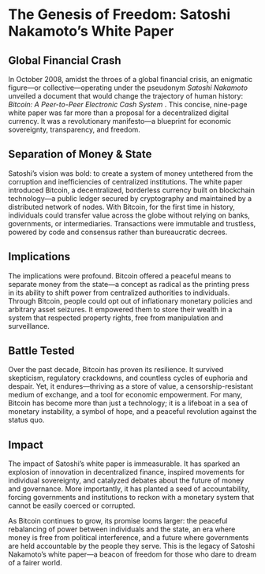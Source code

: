 # **The Genesis of Freedom: Satoshi Nakamoto’s White Paper**

## Global Financial Crash

In October 2008, amidst the throes of a global financial crisis, an enigmatic figure—or collective—operating under the pseudonym *Satoshi Nakamoto* unveiled a document that would change the trajectory of human history:  *Bitcoin: A Peer-to-Peer Electronic Cash System* . This concise, nine-page white paper was far more than a proposal for a decentralized digital currency. It was a revolutionary manifesto—a blueprint for economic sovereignty, transparency, and freedom.

## Separation of Money & State

Satoshi’s vision was bold: to create a system of money untethered from the corruption and inefficiencies of centralized institutions. The white paper introduced Bitcoin, a decentralized, borderless currency built on blockchain technology—a public ledger secured by cryptography and maintained by a distributed network of nodes. With Bitcoin, for the first time in history, individuals could transfer value across the globe without relying on banks, governments, or intermediaries. Transactions were immutable and trustless, powered by code and consensus rather than bureaucratic decrees.

## Implications

The implications were profound. Bitcoin offered a peaceful means to separate money from the state—a concept as radical as the printing press in its ability to shift power from centralized authorities to individuals. Through Bitcoin, people could opt out of inflationary monetary policies and arbitrary asset seizures. It empowered them to store their wealth in a system that respected property rights, free from manipulation and surveillance.

## Battle Tested

Over the past decade, Bitcoin has proven its resilience. It survived skepticism, regulatory crackdowns, and countless cycles of euphoria and despair. Yet, it endures—thriving as a store of value, a censorship-resistant medium of exchange, and a tool for economic empowerment. For many, Bitcoin has become more than just a technology; it is a lifeboat in a sea of monetary instability, a symbol of hope, and a peaceful revolution against the status quo.

## Impact

The impact of Satoshi’s white paper is immeasurable. It has sparked an explosion of innovation in decentralized finance, inspired movements for individual sovereignty, and catalyzed debates about the future of money and governance. More importantly, it has planted a seed of accountability, forcing governments and institutions to reckon with a monetary system that cannot be easily coerced or corrupted.

As Bitcoin continues to grow, its promise looms larger: the peaceful rebalancing of power between individuals and the state, an era where money is free from political interference, and a future where governments are held accountable by the people they serve. This is the legacy of Satoshi Nakamoto’s white paper—a beacon of freedom for those who dare to dream of a fairer world.
